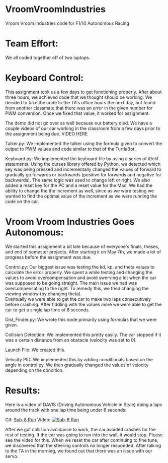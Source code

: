 # VroomVroomIndustries
Vroom Vroom Industries code for F1/10 Autonomous Racing

# Team Effort:
We all coded together off of two laptops. 

# Keyboard Control: 
This assignment took us a few days to get functioning properly. After about three hours, we achieved code that we thought should be working. We decided to take the code to the TA's office hours the next day, but found from another classmate that there was an error in the given number for PWM conversion. Once we fixed that value, it worked for assignment. 

The demo did not go over as well because our battery died. We have a couple videos of our car working in the classroom from a few days prior to the assignment being due. 
VIDEO HERE
	
Talker.py:
We implemented the talker using the formula given to convert the output to PWM values and code similar to that of the TurtleBot. 

Keyboard.py:
We implemented the keyboard file by using a series of if/elif statements. Using the curses library offered by Python, we detected which key was being pressed and incrementally changed the values of forward to gradually go forwards or backwards (positive for forwards and negative for backwards). The same logic was used to change left or right. We also added a reset key for the PC and a reset value for the Mac. We had the ability to change the the increment as well, since as we were testing we wanted to find the optimal value of the increment as we were running the code on the car.
		
# Vroom Vroom Industries Goes Autonomous:
We started this assignment a bit late because of everyone's finals, theses, and end of semester projects. After starting it on May 7th, we made a lot of progress before the assignment was due. 

Control.py: 
Our biggest issue was testing the kd, kp, and theta values to calculate the error properly. We spent a while testing and changing the values to avoid overcompensation and avoid swerving a lot when the car was supposed to be going straight.  The main issue we had was overcompensating to the right. To remedy this, we tried changing the viewing window (by changing theta).  
Eventually we were able to get the car to make two laps consecutively before crashing. After fiddling with the values more we were able to get the car to get a single lap time of 8 seconds. 
		
Dist_Finder.py:
We wrote this node primarily using formulas that we were given. 

Collision Detection:
We implemented this pretty easily. The car stopped if it was a certain distance from an obstacle (velocity was set to 0). 

Launch File:
We created this. 

Velocity PID:
We implemented this by adding conditionals based on the angle in control.py. We then gradually changed the values of velocity depending on the condition. 

# Results:
Here is a video of DAVIS (Driving Autonomous Vehicle in Style) doing a laps around the track with one lap time being under 8 seconds:

Gif: [Sub-8 Run](https://i.imgur.com/0NghbBr.gifv)
Video:
[![Sub-8 Run](https://youtu.be/_lQ3kTyml7E.jpg)](https://youtu.be/_lQ3kTyml7E)

After we got collision avoidance to work, the car avoided crashes for the rest of testing. If the car was going to run into the wall, it would stop. Please see the video for this.
When we reset the car after continuing to fine tune, we discovered that the steering controls no longer responded. After talking to the TA in the morning, we found out that there was an issue with our servo. 

